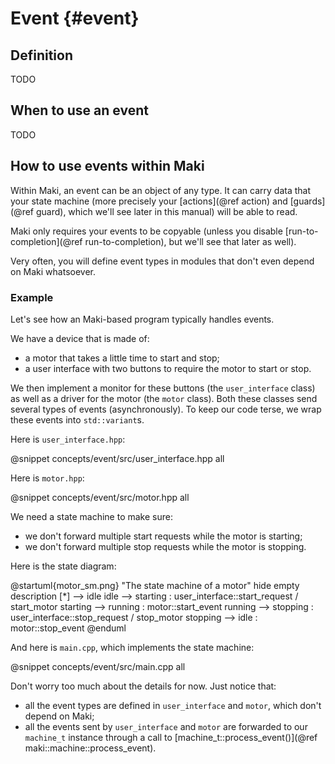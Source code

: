# Event {#event}

## Definition

TODO

## When to use an event

TODO

## How to use events within Maki

Within Maki, an event can be an object of any type. It can carry data that your state machine (more precisely your [actions](@ref action) and [guards](@ref guard), which we'll see later in this manual) will be able to read.

Maki only requires your events to be copyable (unless you disable [run-to-completion](@ref run-to-completion), but we'll see that later as well).

Very often, you will define event types in modules that don't even depend on Maki whatsoever.

### Example

Let's see how an Maki-based program typically handles events.

We have a device that is made of:
* a motor that takes a little time to start and stop;
* a user interface with two buttons to require the motor to start or stop.

We then implement a monitor for these buttons (the `user_interface` class) as well as a driver for the motor (the `motor` class). Both these classes send several types of events (asynchronously). To keep our code terse, we wrap these events into `std::variant`s.

Here is `user_interface.hpp`:

@snippet concepts/event/src/user_interface.hpp all

Here is `motor.hpp`:

@snippet concepts/event/src/motor.hpp all

We need a state machine to make sure:
* we don't forward multiple start requests while the motor is starting;
* we don't forward multiple stop requests while the motor is stopping.

Here is the state diagram:

@startuml{motor_sm.png} "The state machine of a motor"
hide empty description
[*] --> idle
idle --> starting : user_interface::start_request / start_motor
starting --> running : motor::start_event
running --> stopping : user_interface::stop_request / stop_motor
stopping --> idle : motor::stop_event
@enduml

And here is `main.cpp`, which implements the state machine:

@snippet concepts/event/src/main.cpp all

Don't worry too much about the details for now. Just notice that:
* all the event types are defined in `user_interface` and `motor`, which don't depend on Maki;
* all the events sent by `user_interface` and `motor` are forwarded to our `machine_t` instance through a call to [machine_t::process_event()](@ref maki::machine::process_event).
